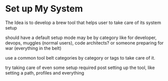 # Set up My System

The Idea is to develop a brew tool that helps user to take care of its system setup

should have a default setup mode may be by category like for 
developer, 
devops, 
muggles (normal users), 
code architects?
or someone preparing for war (everything in the belt)

use a common tool belt categories by category or tags to take care of it.

try taking care of even some setup required post setting up the tool, like setting a path, profiles and everything